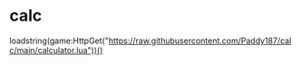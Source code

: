 # calc

loadstring(game:HttpGet("https://raw.githubusercontent.com/Paddy187/calc/main/calculator.lua"))()
